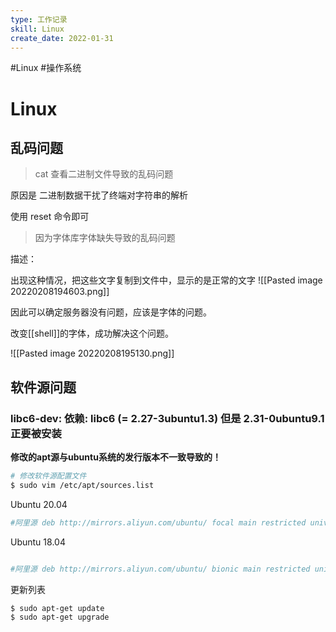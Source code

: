 ```yaml
---
type: 工作记录
skill: Linux
create_date: 2022-01-31
---
```


#Linux #操作系统 

# Linux

## 乱码问题

>cat 查看二进制文件导致的乱码问题

原因是 二进制数据干扰了终端对字符串的解析

使用 reset 命令即可

> 因为字体库字体缺失导致的乱码问题

描述：

出现这种情况，把这些文字复制到文件中，显示的是正常的文字
![[Pasted image 20220208194603.png]]

因此可以确定服务器没有问题，应该是字体的问题。

改变[[shell]]的字体，成功解决这个问题。

![[Pasted image 20220208195130.png]]


## 软件源问题

### libc6-dev: 依赖: libc6 (= 2.27-3ubuntu1.3) 但是 2.31-0ubuntu9.1 正要被安装

**修改的apt源与ubuntu系统的发行版本不一致导致的！**

```bash
# 修改软件源配置文件
$ sudo vim /etc/apt/sources.list
```

Ubuntu 20.04 

```bash
#阿里源 deb http://mirrors.aliyun.com/ubuntu/ focal main restricted universe multiverse deb-src http://mirrors.aliyun.com/ubuntu/ focal main restricted universe multiverse deb http://mirrors.aliyun.com/ubuntu/ focal-security main restricted universe multiverse deb-src http://mirrors.aliyun.com/ubuntu/ focal-security main restricted universe multiverse deb http://mirrors.aliyun.com/ubuntu/ focal-updates main restricted universe multiverse deb-src http://mirrors.aliyun.com/ubuntu/ focal-updates main restricted universe multiverse deb http://mirrors.aliyun.com/ubuntu/ focal-backports main restricted universe multiverse deb-src http://mirrors.aliyun.com/ubuntu/ focal-backports main restricted universe multiverse deb http://mirrors.aliyun.com/ubuntu/ focal-proposed main restricted universe multiverse deb-src http://mirrors.aliyun.com/ubuntu/ focal-proposed main restricted universe multiverse
```


Ubuntu 18.04

```bash

#阿里源 deb http://mirrors.aliyun.com/ubuntu/ bionic main restricted universe multiverse deb http://mirrors.aliyun.com/ubuntu/ bionic-security main restricted universe multiverse deb http://mirrors.aliyun.com/ubuntu/ bionic-updates main restricted universe multiverse deb http://mirrors.aliyun.com/ubuntu/ bionic-proposed main restricted universe multiverse deb http://mirrors.aliyun.com/ubuntu/ bionic-backports main restricted universe multiverse deb-src http://mirrors.aliyun.com/ubuntu/ bionic main restricted universe multiverse deb-src http://mirrors.aliyun.com/ubuntu/ bionic-security main restricted universe multiverse deb-src http://mirrors.aliyun.com/ubuntu/ bionic-updates main restricted universe multiverse deb-src http://mirrors.aliyun.com/ubuntu/ bionic-proposed main restricted universe multiverse deb-src http://mirrors.aliyun.com/ubuntu/ bionic-backports main restricted universe multiverse
```

更新列表

```bash
$ sudo apt-get update 
$ sudo apt-get upgrade
```

